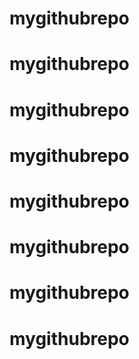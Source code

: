 # mygithubrepo
# mygithubrepo
# mygithubrepo
# mygithubrepo
# mygithubrepo
# mygithubrepo
# mygithubrepo
# mygithubrepo
